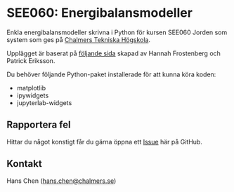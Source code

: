 # SEE060: Energibalansmodeller

Enkla energibalansmodeller skrivna i Python för kursen SEE060 Jorden som system som ges
på [Chalmers Tekniska Högskola](https://www.chalmers.se/).

Upplägget är baserat på [följande sida](https://hannahci.github.io/eb-simple-model/)
skapad av Hannah Frostenberg och Patrick Eriksson.

Du behöver följande Python-paket installerade för att kunna köra koden:

- matplotlib
- ipywidgets
- jupyterlab-widgets


## Rapportera fel

Hittar du något konstigt får du gärna öppna ett [Issue] här på GitHub.

[Issue]: https://github.com/hanschen/SEE060_Energibalansmodeller/issues


## Kontakt

Hans Chen (hans.chen@chalmers.se)
